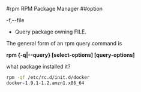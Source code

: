 #rpm
RPM Package Manager
##option

-f,--file 
- Query package owning FILE.


The general form of an rpm query command is

__rpm {-q|--query} [select-options] [query-options]__



what package installed it?
```bash
rpm -qf /etc/rc.d/init.d/docker
docker-1.9.1-1.2.amzn1.x86_64
```
